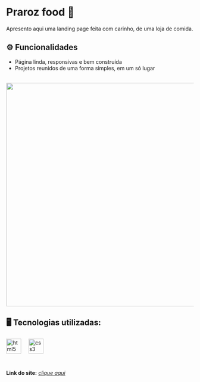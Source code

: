 # Praroz food 🍔
Apresento aqui uma landing page feita com carinho, de uma loja de comida. 

## ⚙ Funcionalidades 
- Página linda, responsivas e bem construída <br>
- Projetos reunidos de uma forma simples, em um só lugar <br><br>

<img src="https://i.imgur.com/5TxNpzv.png" width="600px" />

## 🖥️ Tecnologias utilizadas:<br>
###

<div align="left">
  <img src="https://cdn.jsdelivr.net/gh/devicons/devicon/icons/html5/html5-original.svg" height="40" alt="html5 logo"  />
  <img width="12" />
  <img src="https://cdn.jsdelivr.net/gh/devicons/devicon/icons/css3/css3-original.svg" height="40" alt="css3 logo"  />
  <img width="12" />
</div>
<br>

###

**Link do site:** <i>[clique aqui](https://lilian-carvalho25.github.io/Praroz-food/) <br>
